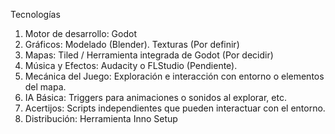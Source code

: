 Tecnologías
1)	Motor de desarrollo: Godot
2)	Gráficos: Modelado (Blender). Texturas (Por definir)
3)	Mapas: Tiled / Herramienta integrada de Godot (Por decidir)
4)	Música y Efectos: Audacity o FLStudio (Pendiente).
5)	Mecánica del Juego: Exploración e interacción con entorno o elementos del mapa.
6)	IA Básica: Triggers para animaciones o sonidos al explorar, etc.
7)	Acertijos: Scripts independientes que pueden interactuar con el entorno.
8)	Distribución: Herramienta Inno Setup